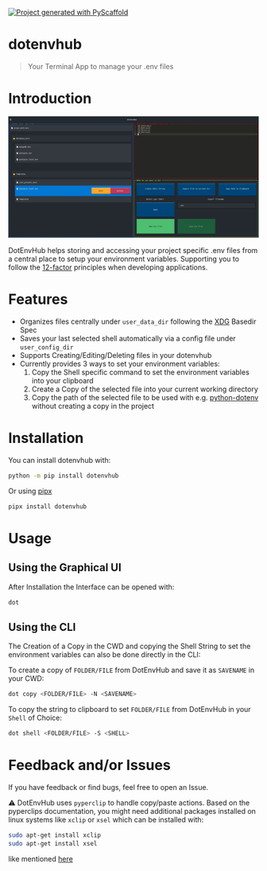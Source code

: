 <!-- These are examples of badges you might want to add to your README:
     please update the URLs accordingly

[![Built Status](https://api.cirrus-ci.com/github/<USER>/dotenvhub.svg?branch=main)](https://cirrus-ci.com/github/<USER>/dotenvhub)
[![ReadTheDocs](https://readthedocs.org/projects/dotenvhub/badge/?version=latest)](https://dotenvhub.readthedocs.io/en/stable/)
[![Coveralls](https://img.shields.io/coveralls/github/<USER>/dotenvhub/main.svg)](https://coveralls.io/r/<USER>/dotenvhub)
[![PyPI-Server](https://img.shields.io/pypi/v/dotenvhub.svg)](https://pypi.org/project/dotenvhub/)
[![Conda-Forge](https://img.shields.io/conda/vn/conda-forge/dotenvhub.svg)](https://anaconda.org/conda-forge/dotenvhub)
[![Monthly Downloads](https://pepy.tech/badge/dotenvhub/month)](https://pepy.tech/project/dotenvhub)
[![Twitter](https://img.shields.io/twitter/url/http/shields.io.svg?style=social&label=Twitter)](https://twitter.com/dotenvhub)
-->

[![Project generated with PyScaffold](https://img.shields.io/badge/-PyScaffold-005CA0?logo=pyscaffold)](https://pyscaffold.org/)

# dotenvhub

> Your Terminal App to manage your .env files

# Introduction
![header](https://raw.githubusercontent.com/Zaloog/dotenvhub/main/images/image_header.PNG)

DotEnvHub helps storing and accessing your project specific .env files from a central place to setup your environment variables.
Supporting you to follow the [12-factor] principles when developing applications.

# Features
- Organizes files centrally under `user_data_dir` following the [XDG] Basedir Spec
- Saves your last selected shell automatically via a config file under `user_config_dir`
- Supports Creating/Editing/Deleting files in your dotenvhub
- Currently provides 3 ways to set your environment variables:
  1. Copy the Shell specific command to set the environment variables into your clipboard
  2. Create a Copy of the selected file into your current working directory
  3. Copy the path of the selected file to be used with e.g. [python-dotenv] \
  without creating a copy in the project

# Installation
You can install dotenvhub with:
```bash
python -m pip install dotenvhub
```
Or using [pipx]
```bash
pipx install dotenvhub
```

# Usage
## Using the Graphical UI

After Installation the Interface can be opened with:
```bash
dot
```

## Using the CLI
The Creation of a Copy in the CWD and copying the Shell String
to set the environment variables can also be done directly in the CLI:

To create a copy of `FOLDER/FILE` from DotEnvHub and save it as `SAVENAME` in your CWD:
```bash
dot copy <FOLDER/FILE> -N <SAVENAME>
```

To copy the string to clipboard to set `FOLDER/FILE` from DotEnvHub in your `Shell` of Choice:
```bash
dot shell <FOLDER/FILE> -S <SHELL>
```

# Feedback and/or Issues
If you have feedback or find bugs, feel free to open an Issue.

:warning: DotEnvHub uses `pyperclip` to handle copy/paste actions.
Based on the pyperclips documentation, you might need additional packages installed
on linux systems like `xclip` or `xsel` which can be installed with:

```bash
sudo apt-get install xclip
sudo apt-get install xsel
```

like mentioned [here](https://pyperclip.readthedocs.io/en/latest/)


[XDG]: https://specifications.freedesktop.org/basedir-spec/basedir-spec-latest.html
[platformdirs]: https://platformdirs.readthedocs.io/en/latest/
[python-dotenv]: https://github.com/theskumar/python-dotenv
[pipx]: https://github.com/pypa/pipx
[12-factor]: https://12factor.net
